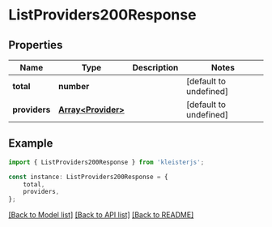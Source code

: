 # ListProviders200Response


## Properties

Name | Type | Description | Notes
------------ | ------------- | ------------- | -------------
**total** | **number** |  | [default to undefined]
**providers** | [**Array&lt;Provider&gt;**](Provider.md) |  | [default to undefined]

## Example

```typescript
import { ListProviders200Response } from 'kleisterjs';

const instance: ListProviders200Response = {
    total,
    providers,
};
```

[[Back to Model list]](../README.md#documentation-for-models) [[Back to API list]](../README.md#documentation-for-api-endpoints) [[Back to README]](../README.md)
